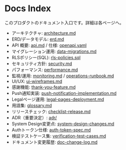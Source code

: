 # Docs Index

このプロダクトのドキュメント入口です。詳細は各ページへ。

- アーキテクチャ: [architecture.md](./architecture.md)
- ERD/データモデル: [erd.md](./erd.md)
- API 概要: [api.md](./api.md) / 仕様: [openapi.yaml](./openapi.yaml)
- マイグレーション運用: [data-migrations.md](./data-migrations.md)
- RLSポリシー(SQL): [rls-policies.sql](./rls-policies.sql)
- セキュリティ方針: [security.md](./security.md)
- パフォーマンス: [performance.md](./performance.md)
- 監視/運用: [monitoring.md](./monitoring.md) / [operations-runbook.md](./operations-runbook.md)
- UI/UX: [ui-wireframes.md](./ui-wireframes.md)
- 感謝機能: [thank-you-feature.md](./thank-you-feature.md)
- Push通知実装: [push-notification-implementation.md](./push-notification-implementation.md)
- Legalページ運用: [legal-pages-deployment.md](./legal-pages-deployment.md)
- 用語集: [glossary.md](./glossary.md)
- リリースチェック: [checklist-release.md](./checklist-release.md)
- ADR（重要決定）: [adr/](./adr/)
- System Design変更点: [system-design-changes.md](./system-design-changes.md)
- Authトークン仕様: [auth-token-spec.md](./auth-token-spec.md)
- 検証テストケース集: [verification-test-cases.md](./verification-test-cases.md)
- ドキュメント変更履歴: [doc-change-log.md](./doc-change-log.md)
